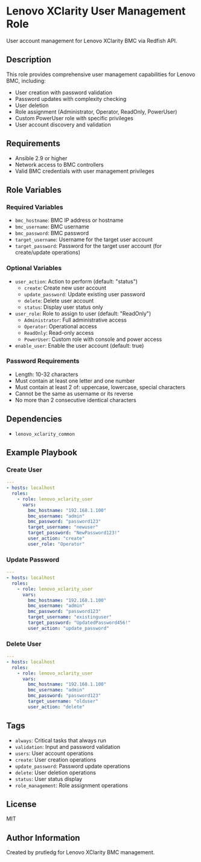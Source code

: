 # Lenovo XClarity User Management Role

User account management for Lenovo XClarity BMC via Redfish API.

## Description

This role provides comprehensive user management capabilities for Lenovo BMC, including:
- User creation with password validation
- Password updates with complexity checking
- User deletion
- Role assignment (Administrator, Operator, ReadOnly, PowerUser)
- Custom PowerUser role with specific privileges
- User account discovery and validation

## Requirements

- Ansible 2.9 or higher
- Network access to BMC controllers
- Valid BMC credentials with user management privileges

## Role Variables

### Required Variables

- `bmc_hostname`: BMC IP address or hostname
- `bmc_username`: BMC username
- `bmc_password`: BMC password
- `target_username`: Username for the target user account
- `target_password`: Password for the target user account (for create/update operations)

### Optional Variables

- `user_action`: Action to perform (default: "status")
  - `create`: Create new user account
  - `update_password`: Update existing user password
  - `delete`: Delete user account
  - `status`: Display user status only
- `user_role`: Role to assign to user (default: "ReadOnly")
  - `Administrator`: Full administrative access
  - `Operator`: Operational access
  - `ReadOnly`: Read-only access
  - `PowerUser`: Custom role with console and power access
- `enable_user`: Enable the user account (default: true)

### Password Requirements

- Length: 10-32 characters
- Must contain at least one letter and one number
- Must contain at least 2 of: uppercase, lowercase, special characters
- Cannot be the same as username or its reverse
- No more than 2 consecutive identical characters

## Dependencies

- `lenovo_xclarity_common`

## Example Playbook

### Create User

```yaml
---
- hosts: localhost
  roles:
    - role: lenovo_xclarity_user
      vars:
        bmc_hostname: "192.168.1.100"
        bmc_username: "admin"
        bmc_password: "password123"
        target_username: "newuser"
        target_password: "NewPassword123!"
        user_action: "create"
        user_role: "Operator"
```

### Update Password

```yaml
---
- hosts: localhost
  roles:
    - role: lenovo_xclarity_user
      vars:
        bmc_hostname: "192.168.1.100"
        bmc_username: "admin"
        bmc_password: "password123"
        target_username: "existinguser"
        target_password: "UpdatedPassword456!"
        user_action: "update_password"
```

### Delete User

```yaml
---
- hosts: localhost
  roles:
    - role: lenovo_xclarity_user
      vars:
        bmc_hostname: "192.168.1.100"
        bmc_username: "admin"
        bmc_password: "password123"
        target_username: "olduser"
        user_action: "delete"
```

## Tags

- `always`: Critical tasks that always run
- `validation`: Input and password validation
- `users`: User account operations
- `create`: User creation operations
- `update_password`: Password update operations
- `delete`: User deletion operations
- `status`: User status display
- `role_management`: Role assignment operations

## License

MIT

## Author Information

Created by prutledg for Lenovo XClarity BMC management. 